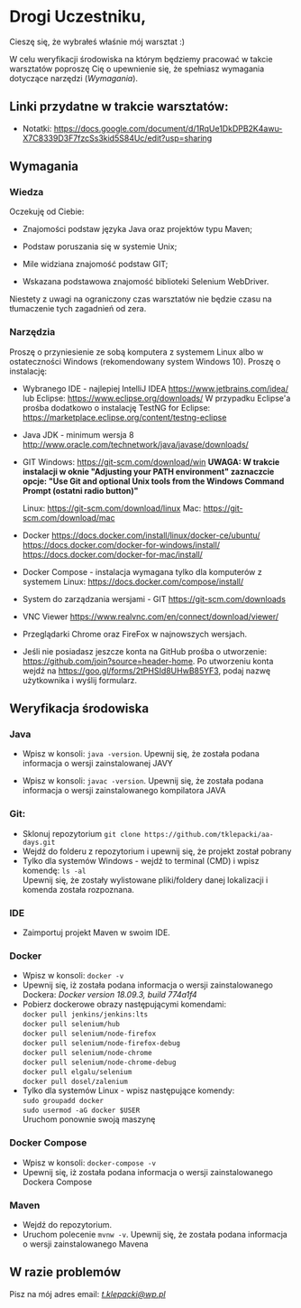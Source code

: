 
# Drogi Uczestniku,

Cieszę się, że wybrałeś właśnie mój warsztat :) 

W celu weryfikacji środowiska na którym będziemy pracować w takcie warsztatów poproszę Cię o upewnienie się, że spełniasz wymagania dotyczące narzędzi (*Wymagania*).

## Linki przydatne w trakcie warsztatów:

- Notatki:
https://docs.google.com/document/d/1RqUe1DkDPB2K4awu-X7C8339D3F7fzcSs3kid5S84Uc/edit?usp=sharing

## Wymagania

### Wiedza

Oczekuję od Ciebie:

- Znajomości podstaw języka Java oraz projektów typu Maven;

- Podstaw poruszania się w systemie Unix;

- Mile widziana znajomość podstaw GIT;

- Wskazana podstawowa znajomość biblioteki Selenium WebDriver.

Niestety z uwagi na ograniczony czas warsztatów nie będzie czasu na tłumaczenie tych zagadnień od zera.

### Narzędzia

Proszę o przyniesienie ze sobą komputera z systemem Linux albo w ostateczności Windows (rekomendowany system Windows 10). Proszę o instalację:

- Wybranego IDE - najlepiej IntelliJ IDEA https://www.jetbrains.com/idea/ 
  lub Eclipse: https://www.eclipse.org/downloads/
  W przypadku Eclipse'a prośba dodatkowo o instalację TestNG for Eclipse: 
  https://marketplace.eclipse.org/content/testng-eclipse

- Java JDK - minimum wersja 8
  http://www.oracle.com/technetwork/java/javase/downloads/

- GIT
  Windows: https://git-scm.com/download/win
  **UWAGA: W trakcie instalacji w oknie "Adjusting your PATH environment" zaznaczcie opcje: "Use Git and optional Unix tools from the Windows Command Prompt (ostatni radio button)"**
  
  Linux: https://git-scm.com/download/linux
  Mac: https://git-scm.com/download/mac

- Docker
  https://docs.docker.com/install/linux/docker-ce/ubuntu/
  https://docs.docker.com/docker-for-windows/install/
  https://docs.docker.com/docker-for-mac/install/

- Docker Compose - instalacja wymagana tylko dla komputerów z systemem Linux:
  https://docs.docker.com/compose/install/

- System do zarządzania wersjami - GIT
  https://git-scm.com/downloads

- VNC Viewer
  https://www.realvnc.com/en/connect/download/viewer/

- Przeglądarki Chrome oraz FireFox w najnowszych wersjach.

- Jeśli nie posiadasz jeszcze konta na GitHub prośba o utworzenie:
  https://github.com/join?source=header-home. Po utworzeniu konta wejdź na https://goo.gl/forms/2tPHSId8UHwB85YF3, podaj nazwę   
  użytkownika i wyślij formularz.

## Weryfikacja środowiska

### Java

- Wpisz w konsoli: `java -version`. Upewnij się, że została podana informacja o wersji zainstalowanej JAVY

- Wpisz w konsoli: `javac -version`. Upewnij się, że została podana informacja o wersji zainstalowanego kompilatora JAVA

### Git:

- Sklonuj repozytorium `git clone https://github.com/tklepacki/aa-days.git`
- Wejdź do folderu z repozytorium i upewnij się, że projekt został pobrany
- Tylko dla systemów Windows - wejdź to terminal (CMD) i wpisz komendę:
`ls -al`  
Upewnij się, że zostały wylistowane pliki/foldery danej lokalizacji i komenda została rozpoznana.

### IDE

- Zaimportuj projekt Maven w swoim IDE.

### Docker

- Wpisz w konsoli: `docker -v`
- Upewnij się, iż została podana informacja o wersji zainstalowanego Dockera:
  *Docker version 18.09.3, build 774a1f4*
- Pobierz dockerowe obrazy następującymi komendami:  
`docker pull jenkins/jenkins:lts`  
`docker pull selenium/hub`  
`docker pull selenium/node-firefox`  
`docker pull selenium/node-firefox-debug`  
`docker pull selenium/node-chrome`  
`docker pull selenium/node-chrome-debug`  
`docker pull elgalu/selenium`  
`docker pull dosel/zalenium`  
- Tylko dla systemów Linux - wpisz następujące komendy:  
`sudo groupadd docker`  
`sudo usermod -aG docker $USER`  
Uruchom ponownie swoją maszynę

### Docker Compose

- Wpisz w konsoli: `docker-compose -v`
- Upewnij się, iż została podana informacja o wersji zainstalowanego Dockera Compose

### Maven

- Wejdź do repozytorium.
- Uruchom polecenie `mvnw -v`. Upewnij się, że została podana informacja o wersji zainstalowanego Mavena

## W razie problemów
Pisz na mój adres email: *t.klepacki@wp.pl*
